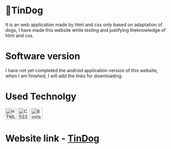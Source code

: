 # 🦴TinDog
It is an web application made by html and css only based on adaptation of dogs, I have made this website while testing and justifying theknowledge of html and css.
# Software version
I have not yet completed the android application version of this website, when I am finished, I will add the links for downloading. 
# Used Technolgy
<p align="left">
<a href="https://developer.mozilla.org/en-US/docs/Glossary/HTML5" target="_blank" rel="noreferrer"><img src="https://raw.githubusercontent.com/danielcranney/readme-generator/main/public/icons/skills/html5-colored.svg" width="36" height="36" alt="HTML5" /></a>
<a href="https://www.w3.org/TR/CSS/#css" target="_blank" rel="noreferrer"><img src="https://raw.githubusercontent.com/danielcranney/readme-generator/main/public/icons/skills/css3-colored.svg" width="36" height="36" alt="CSS3" /></a>
  <a href="https://getbootstrap.com/" target="_blank" rel="noreferrer"><img src="https://raw.githubusercontent.com/danielcranney/readme-generator/main/public/icons/skills/bootstrap-colored.svg" width="36" height="36" alt="Bootstrap" /></a>
</p>

# Website link - [TinDog](https://agrim-kumar.github.io/Dog_Dating_Site/)





